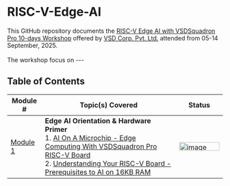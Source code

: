 # RISC-V-Edge-AI

This GitHub repository documents the [RISC-V Edge AI with VSDSquadron Pro 10-days Workshop](https://www.vlsisystemdesign.com/riscv_edgeai/) offered by [VSD Corp. Pvt. Ltd.](https://www.vlsisystemdesign.com/about-us/) attended from 05-14 September, 2025.<br><br>
The workshop focus on ---

## Table of Contents

| Module # | Topic(s) Covered | Status |
|----------|------------------|--------|
| [Module 1](#1---edge-aI-orientation-&-hardware-primer) | **Edge AI Orientation & Hardware Primer**<br>1. [AI On A Microchip - Edge Computing With VSDSquadron Pro RISC-V Board](#11---aI-on-a-microchip---edge-computing-with-VSDSquadron-pro-RISC---V-board-)<br>2. [Understanding Your RISC-V Board - Prerequisites to AI on 16KB RAM](#12---understanding-your-rISC---V-board---prerequisites-to-aI-on-16KB-rAM) | <img width="94" height="20" alt="image" src="https://github.com/user-attachments/assets/9768417d-9351-4e4d-b293-5d0490a1225c" /> |



